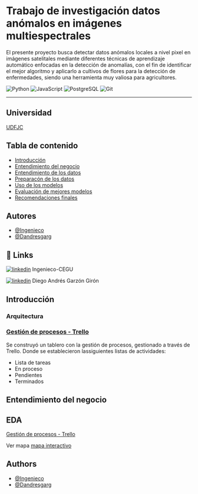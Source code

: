 
# Trabajo de investigación datos anómalos en imágenes multiespectrales


El presente proyecto busca detectar datos anómalos locales a nivel pixel en imágenes satelitales mediante diferentes técnicas de aprendizaje automático enfocadas en la detección de anomalías, con el fin de identificar el mejor algoritmo y aplicarlo a cultivos de flores para la detección de enfermedades, siendo una herramienta muy valiosa para agricultores.

![Python](https://img.shields.io/badge/python-3670A0?style=for-the-badge&logo=python&logoColor=ffdd54) ![JavaScript](https://img.shields.io/badge/JavaScript-F7DF1E?style=for-the-badge&logo=javascript&logoColor=black) ![PostgreSQL](https://img.shields.io/badge/PostgreSQL-000?style=for-the-badge&logo=postgresql) ![Git](https://img.shields.io/badge/GIT-E44C30?style=for-the-badge&logo=git&logoColor=white)
___
## Universidad

[UDFJC](https://www.udistrital.edu.co/inicio) 

## Tabla de contenido

 - [Introducción]()
 - [Entendimiento del negocio]()
 - [Entendimiento de los datos]()
 - [Preparacón de los datos]()
 - [Uso de los modelos]()
 - [Evaluación de mejores modelos]()
 - [Recomendaciones finales]()


## Autores

- [@Ingenieco](https://github.com/Ingenieco)
- [@Dandresgarg](https://github.com/Dandresgarg)


## 🔗 Links
[![linkedin](https://img.shields.io/badge/linkedin-0A66C2?style=for-the-badge&logo=linkedin&logoColor=white)](https://www.linkedin.com/in/ingenieco-cegu/) Ingenieco-CEGU

[![linkedin](https://img.shields.io/badge/linkedin-0A66C2?style=for-the-badge&logo=linkedin&logoColor=white)](https://www.linkedin.com/in/diegoandresgarzongiron/) Diego Andrés Garzón Girón




## Introducción

### Arquitectura


### [Gestión de procesos - Trello]()

Se construyó un tablero con la gestión de procesos, gestionado a través de Trello. Donde se establecieron lassiguientes listas de actividades:
* Lista de tareas
* En proceso
* Pendientes
* Terminados

## Entendimiento del negocio



## EDA
[Gestión de procesos - Trello]()

Ver mapa [mapa interactivo]()
## Authors

- [@Ingenieco](https://github.com/Ingenieco)
- [@Dandresgarg](https://github.com/Dandresgarg)


